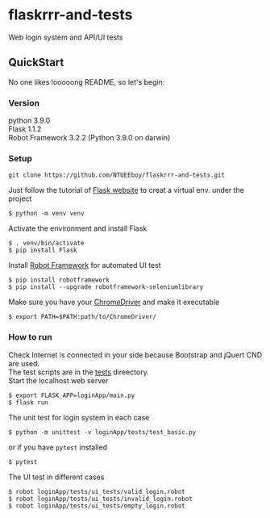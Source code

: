 # flaskrrr-and-tests
Web login system and API/UI tests
## QuickStart
No one likes looooong README, so let's begin:
### Version
python 3.9.0  
Flask 1.1.2  
Robot Framework 3.2.2 (Python 3.9.0 on darwin)  
### Setup
```
git clone https://github.com/NTUEEboy/flaskrrr-and-tests.git
```
Just follow the tutorial of [Flask website](https://flask.palletsprojects.com/en/1.1.x/) to creat a virtual env. under the project
```
$ python -m venv venv
```
Activate the environment and install Flask
```
$ . venv/bin/activate
$ pip install Flask
```
Install [Robot Framework](https://robotframework.org/) for automated UI test
```
$ pip install robotframework
$ pip install --upgrade robotframework-seleniumlibrary
```
Make sure you have your [ChromeDriver](https://chromedriver.chromium.org/) and make it executable
```
$ export PATH=$PATH:path/to/ChromeDriver/
```
### How to run
Check Internet is connected in your side because Bootstrap and jQuert CND are used.  
The test scripts are in the [tests](https://github.com/NTUEEboy/flaskrrr-and-tests/tree/master/loginApp/tests) direectory.  
Start the localhost web server
```
$ export FLASK_APP=loginApp/main.py
$ flask run
```
The unit test for login system in each case
```
$ python -m unittest -v loginApp/tests/test_basic.py
```
or if you have `pytest` installed
```
$ pytest
```
The UI test in different cases
```
$ robot loginApp/tests/ui_tests/valid_login.robot
$ robot loginApp/tests/ui_tests/invalid_login.robot
$ robot loginApp/tests/ui_tests/empty_login.robot
```
